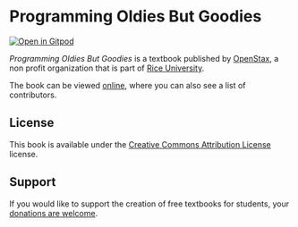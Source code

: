 # Programming Oldies But Goodies

[![Open in Gitpod](https://gitpod.io/button/open-in-gitpod.svg)](https://gitpod.io/from-referrer/)

_Programming Oldies But Goodies_ is a textbook published by [OpenStax](https://openstax.org/), a non profit organization that is part of [Rice University](https://www.rice.edu/).

The book can be viewed [online](https://github.com/cnx-user-books/cnxbook-programming-oldies-but-goodies/releases/latest), where you can also see a list of contributors.

## License
This book is available under the [Creative Commons Attribution License](./LICENSE) license.

## Support
If you would like to support the creation of free textbooks for students, your [donations are welcome](https://riceconnect.rice.edu/donation/support-openstax-banner).
